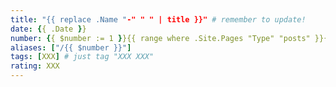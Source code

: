 ```yaml
---
title: "{{ replace .Name "-" " " | title }}" # remember to update!
date: {{ .Date }}
number: {{ $number := 1 }}{{ range where .Site.Pages "Type" "posts" }}{{ $number = (add $number 1) }}{{ end }}{{ $number }}
aliases: ["/{{ $number }}"]
tags: [XXX] # just tag "XXX XXX"
rating: XXX
---
```


